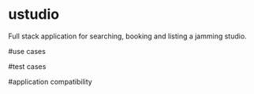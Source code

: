 # ustudio
Full stack application for searching, booking and listing a jamming studio. 

#use cases

#test cases

#application compatibility

